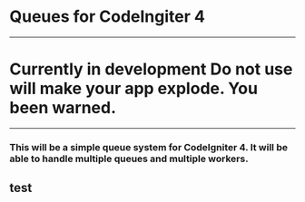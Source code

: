 # Queues for CodeIngiter 4

___
# Currently in development Do not use will make your app explode. You been warned.

___
### This will be a simple queue system for CodeIgniter 4. It will be able to handle multiple queues and multiple workers.

## test
